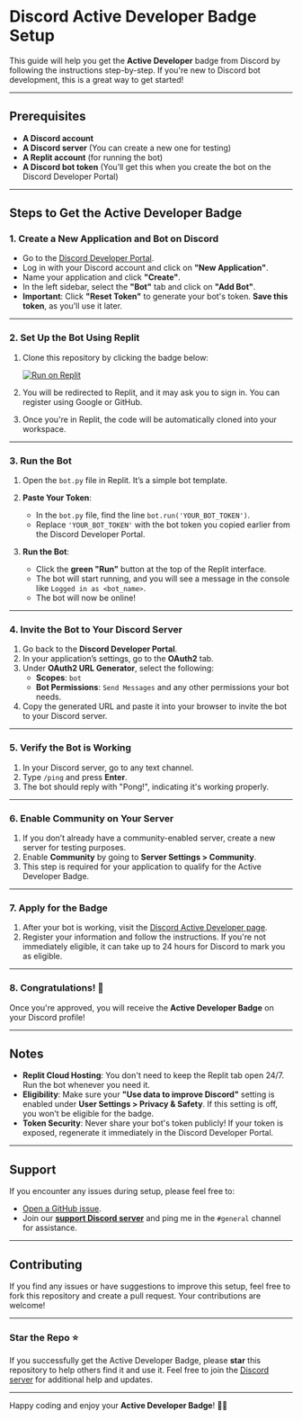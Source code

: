 # Discord Active Developer Badge Setup

This guide will help you get the **Active Developer** badge from Discord by following the instructions step-by-step. If you're new to Discord bot development, this is a great way to get started!

---

## Prerequisites

- **A Discord account**
- **A Discord server** (You can create a new one for testing)
- **A Replit account** (for running the bot)
- **A Discord bot token** (You’ll get this when you create the bot on the Discord Developer Portal)

---

## Steps to Get the Active Developer Badge

### 1. **Create a New Application and Bot on Discord**

- Go to the [Discord Developer Portal](https://discord.com/developers/applications).
- Log in with your Discord account and click on **"New Application"**.
- Name your application and click **"Create"**.
- In the left sidebar, select the **"Bot"** tab and click on **"Add Bot"**.
- **Important**: Click **"Reset Token"** to generate your bot's token. **Save this token**, as you'll use it later.

---

### 2. **Set Up the Bot Using Replit**

1. Clone this repository by clicking the badge below:

   [![Run on Replit](https://replit.com/badge/github/hackermondev/discord-active-developer-badge)](https://replit.com/new/github/hackermondev/discord-active-developer-badge)

2. You will be redirected to Replit, and it may ask you to sign in. You can register using Google or GitHub.

3. Once you're in Replit, the code will be automatically cloned into your workspace.

---

### 3. **Run the Bot**

1. Open the `bot.py` file in Replit. It’s a simple bot template.
   
2. **Paste Your Token**:
   - In the `bot.py` file, find the line `bot.run('YOUR_BOT_TOKEN')`.
   - Replace `'YOUR_BOT_TOKEN'` with the bot token you copied earlier from the Discord Developer Portal.

3. **Run the Bot**:
   - Click the **green "Run"** button at the top of the Replit interface.
   - The bot will start running, and you will see a message in the console like `Logged in as <bot_name>`.
   - The bot will now be online!

---

### 4. **Invite the Bot to Your Discord Server**

1. Go back to the **Discord Developer Portal**.
2. In your application’s settings, go to the **OAuth2** tab.
3. Under **OAuth2 URL Generator**, select the following:
   - **Scopes**: `bot`
   - **Bot Permissions**: `Send Messages` and any other permissions your bot needs.
4. Copy the generated URL and paste it into your browser to invite the bot to your Discord server.

---

### 5. **Verify the Bot is Working**

1. In your Discord server, go to any text channel.
2. Type `/ping` and press **Enter**.
3. The bot should reply with "Pong!", indicating it's working properly.

---

### 6. **Enable Community on Your Server**

1. If you don’t already have a community-enabled server, create a new server for testing purposes.
2. Enable **Community** by going to **Server Settings > Community**.
3. This step is required for your application to qualify for the Active Developer Badge.

---

### 7. **Apply for the Badge**

1. After your bot is working, visit the [Discord Active Developer page](https://discord.com/developers/active-developer).
2. Register your information and follow the instructions. If you're not immediately eligible, it can take up to 24 hours for Discord to mark you as eligible.

---

### 8. **Congratulations! 🎉**

Once you're approved, you will receive the **Active Developer Badge** on your Discord profile!

---

## Notes

- **Replit Cloud Hosting**: You don't need to keep the Replit tab open 24/7. Run the bot whenever you need it.
- **Eligibility**: Make sure your **"Use data to improve Discord"** setting is enabled under **User Settings > Privacy & Safety**. If this setting is off, you won’t be eligible for the badge.
- **Token Security**: Never share your bot's token publicly! If your token is exposed, regenerate it immediately in the Discord Developer Portal.

---

## Support

If you encounter any issues during setup, please feel free to:

- [Open a GitHub issue](https://github.com/hackermondev/discord-active-developer-badge/issues).
- Join our **[support Discord server](https://discord.gg/M5MSE9CvNM)** and ping me in the `#general` channel for assistance.

---

## Contributing

If you find any issues or have suggestions to improve this setup, feel free to fork this repository and create a pull request. Your contributions are welcome!

---

### Star the Repo ⭐

If you successfully get the Active Developer Badge, please **star** this repository to help others find it and use it. Feel free to join the [Discord server](https://discord.gg/M5MSE9CvNM) for additional help and updates.

---

Happy coding and enjoy your **Active Developer Badge**! 🎉🚀
